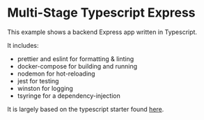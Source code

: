# Multi-Stage Typescript Express

This example shows a backend Express app written in Typescript.

It includes:

* prettier and eslint for formatting & linting
* docker-compose for building and running
* nodemon for hot-reloading
* jest for testing
* winston for logging
* tsyringe for a dependency-injection

It is largely based on the typescript starter found
[here](https://github.com/bitjson/typescript-starter).
